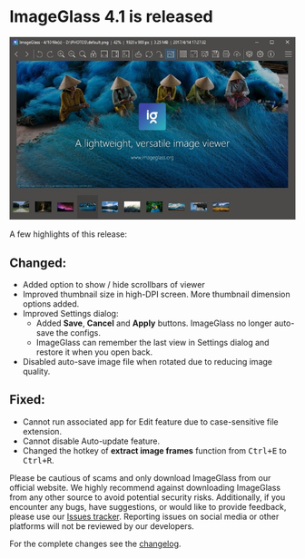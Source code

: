 # ImageGlass 4.1 is released

![ImageGlass 4.1](https://github.com/ImageGlass/config/blob/main/screenshots/v4.0/4.0_1.jpg?raw=true)

A few highlights of this release:

## Changed:
- Added option to show / hide scrollbars of viewer
- Improved thumbnail size in high-DPI screen. More thumbnail dimension options added.
- Improved Settings dialog:
  + Added **Save**, **Cancel** and **Apply** buttons. ImageGlass no longer auto-save the configs.
  + ImageGlass can remember the last view in Settings dialog and restore it when you open back.
- Disabled auto-save image file when rotated due to reducing image quality.

## Fixed:
- Cannot run associated app for Edit feature due to case-sensitive file extension.
- Cannot disable Auto-update feature.
- Changed the hotkey of **extract image frames** function from <kbd>Ctrl+E</kbd> to <kbd>Ctrl+R</kbd>.

Please be cautious of scams and only download ImageGlass from our official website. We highly recommend against downloading ImageGlass from any other source to avoid potential security risks. Additionally, if you encounter any bugs, have suggestions, or would like to provide feedback, please use our [Issues tracker](https://github.com/d2phap/ImageGlass/issues). Reporting issues on social media or other platforms will not be reviewed by our developers.

For the complete changes see the [changelog](https://github.com/d2phap/ImageGlass/releases/tag/4.1.7.26).
